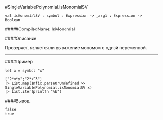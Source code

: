 #SingleVariablePolynomial.isMonomialSV

	val isMonomialSV : symbol : Expression -> _arg1 : Expression ->  Boolean


#####CompiledName: IsMonomial


####Описание

Проверяет, является ли выражение мономом с одной переменной.

----------

####Пример
    
    let x = symbol "x"
    
    ["2*x*y";"2*x^3"]
    |> List.map(Infix.parseOrUndefined >> SingleVariablePolynomial.isMonomialSV x)
    |> List.iter(printfn "%b")
    
####Вывод
    
    false
    true
    
    





